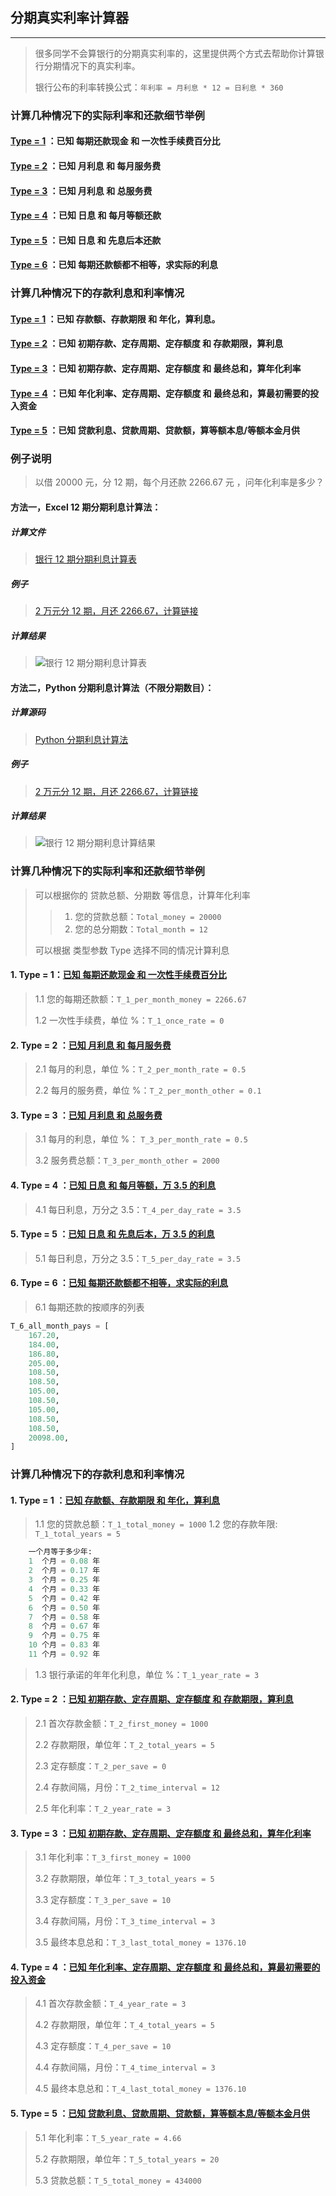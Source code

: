 ## 分期真实利率计算器
----

> 很多同学不会算银行的分期真实利率的，这里提供两个方式去帮助你计算银行分期情况下的真实利率。
>
> 银行公布的利率转换公式：`年利率 = 月利息 * 12 = 日利息 * 360`


### 计算几种情况下的实际利率和还款细节举例

#### [Type = 1](https://github.com/geekpanshi/rate_calc#1-type--1%E5%B7%B2%E7%9F%A5-%E6%AF%8F%E6%9C%9F%E8%BF%98%E6%AC%BE%E7%8E%B0%E9%87%91-%E5%92%8C-%E4%B8%80%E6%AC%A1%E6%80%A7%E6%89%8B%E7%BB%AD%E8%B4%B9%E7%99%BE%E5%88%86%E6%AF%94) ：已知 每期还款现金 和 一次性手续费百分比
#### [Type = 2](https://github.com/geekpanshi/rate_calc#2-type--2-%E5%B7%B2%E7%9F%A5-%E6%9C%88%E5%88%A9%E6%81%AF-%E5%92%8C-%E6%AF%8F%E6%9C%88%E6%9C%8D%E5%8A%A1%E8%B4%B9) ：已知 月利息       和 每月服务费
#### [Type = 3](https://github.com/geekpanshi/rate_calc#3-type--3-%E5%B7%B2%E7%9F%A5-%E6%9C%88%E5%88%A9%E6%81%AF-%E5%92%8C-%E6%80%BB%E6%9C%8D%E5%8A%A1%E8%B4%B9) ：已知 月利息       和 总服务费
#### [Type = 4](https://github.com/geekpanshi/rate_calc#4-type--4-%E5%B7%B2%E7%9F%A5-%E6%97%A5%E6%81%AF-%E5%92%8C-%E6%AF%8F%E6%9C%88%E7%AD%89%E9%A2%9D%E4%B8%87-35-%E7%9A%84%E5%88%A9%E6%81%AF) ：已知 日息         和 每月等额还款
#### [Type = 5](https://github.com/geekpanshi/rate_calc#5-type--5-%E5%B7%B2%E7%9F%A5-%E6%97%A5%E6%81%AF-%E5%92%8C-%E5%85%88%E6%81%AF%E5%90%8E%E6%9C%AC%E4%B8%87-35-%E7%9A%84%E5%88%A9%E6%81%AF) ：已知 日息         和 先息后本还款
#### [Type = 6](https://github.com/geekpanshi/rate_calc#6-type--6-%E5%B7%B2%E7%9F%A5-%E6%AF%8F%E6%9C%9F%E8%BF%98%E6%AC%BE%E9%A2%9D%E9%83%BD%E4%B8%8D%E7%9B%B8%E7%AD%89%E6%B1%82%E5%AE%9E%E9%99%85%E7%9A%84%E5%88%A9%E6%81%AF) ：已知 每期还款额都不相等，求实际的利息


### 计算几种情况下的存款利息和利率情况

#### [Type = 1](https://github.com/geekpanshi/rate_calc#1-type--1-%E5%B7%B2%E7%9F%A5-%E5%AD%98%E6%AC%BE%E9%A2%9D%E5%AD%98%E6%AC%BE%E6%9C%9F%E9%99%90-%E5%92%8C-%E5%B9%B4%E5%8C%96%E7%AE%97%E5%88%A9%E6%81%AF) ：已知 存款额、存款期限 和 年化，算利息。
#### [Type = 2](https://github.com/geekpanshi/rate_calc#2-type--2-%E5%B7%B2%E7%9F%A5-%E5%88%9D%E6%9C%9F%E5%AD%98%E6%AC%BE%E5%AE%9A%E5%AD%98%E5%91%A8%E6%9C%9F%E5%AE%9A%E5%AD%98%E9%A2%9D%E5%BA%A6-%E5%92%8C-%E5%AD%98%E6%AC%BE%E6%9C%9F%E9%99%90%E7%AE%97%E5%88%A9%E6%81%AF) ：已知 初期存款、定存周期、定存额度 和 存款期限，算利息
#### [Type = 3](https://github.com/geekpanshi/rate_calc#3-type--3-%E5%B7%B2%E7%9F%A5-%E5%88%9D%E6%9C%9F%E5%AD%98%E6%AC%BE%E5%AE%9A%E5%AD%98%E5%91%A8%E6%9C%9F%E5%AE%9A%E5%AD%98%E9%A2%9D%E5%BA%A6-%E5%92%8C-%E6%9C%80%E7%BB%88%E6%80%BB%E5%92%8C%E7%AE%97%E5%B9%B4%E5%8C%96%E5%88%A9%E7%8E%87) ：已知 初期存款、定存周期、定存额度 和 最终总和，算年化利率
#### [Type = 4](https://github.com/geekpanshi/rate_calc#4-type--4-%E5%B7%B2%E7%9F%A5-%E5%B9%B4%E5%8C%96%E5%88%A9%E7%8E%87%E5%AE%9A%E5%AD%98%E5%91%A8%E6%9C%9F%E5%AE%9A%E5%AD%98%E9%A2%9D%E5%BA%A6-%E5%92%8C-%E6%9C%80%E7%BB%88%E6%80%BB%E5%92%8C%E7%AE%97%E6%9C%80%E5%88%9D%E9%9C%80%E8%A6%81%E7%9A%84%E6%8A%95%E5%85%A5%E8%B5%84%E9%87%91) ：已知 年化利率、定存周期、定存额度 和 最终总和，算最初需要的投入资金
#### [Type = 5](https://github.com/geekpanshi/rate_calc#5-type--5-%E5%B7%B2%E7%9F%A5-%E8%B4%B7%E6%AC%BE%E5%88%A9%E6%81%AF%E8%B4%B7%E6%AC%BE%E5%91%A8%E6%9C%9F%E8%B4%B7%E6%AC%BE%E9%A2%9D%E7%AE%97%E7%AD%89%E9%A2%9D%E6%9C%AC%E6%81%AF%E7%AD%89%E9%A2%9D%E6%9C%AC%E9%87%91%E6%9C%88%E4%BE%9B) ：已知 贷款利息、贷款周期、贷款额，算等额本息/等额本金月供

### 例子说明
> 以借 20000 元，分 12 期，每个月还款 2266.67 元 ，问年化利率是多少？

#### 方法一，Excel 12 期分期利息计算法：

##### 计算文件
>
> [银行 12 期分期利息计算表](/银行-12-期分期利息计算表.xlsx)

##### 例子
>
> [2 万元分 12 期，月还 2266.67，计算链接](/银行-12-期分期利息计算表.xlsx)

##### 计算结果
>
> ![银行 12 期分期利息计算表](/pics/rate_calc_1.png)

#### 方法二，Python 分期利息计算法（不限分期数目）：

##### 计算源码
>
> [Python 分期利息计算法](/interst_rate_calc.py)

##### 例子
>
> [2 万元分 12 期，月还 2266.67，计算链接](https://onlinegdb.com/BkvybphrU)

##### 计算结果
>
> ![银行 12 期分期利息计算结果](/pics/rate_calc_2.png)

### 计算几种情况下的实际利率和还款细节举例
> 可以根据你的 贷款总额、分期数 等信息，计算年化利率
>
>> 1. 您的贷款总额：`Total_money = 20000`
>> 2. 您的总分期数：`Total_month = 12`
>
> 可以根据 类型参数 Type 选择不同的情况计算利息

#### 1. Type = 1：[已知 每期还款现金 和 一次性手续费百分比](https://onlinegdb.com/S1m6AZAr8)
> 1.1 您的每期还款额：`T_1_per_month_money = 2266.67`
>
> 1.2 一次性手续费，单位 %：`T_1_once_rate = 0`

#### 2. Type = 2 ：[已知 月利息 和 每月服务费](https://onlinegdb.com/Bk5C0ZRrI)
> 2.1 每月的利息，单位 %：`T_2_per_month_rate = 0.5`
>
> 2.2 每月的服务费，单位 %：`T_2_per_month_other = 0.1`

#### 3. Type = 3 ：[已知 月利息 和 总服务费](https://onlinegdb.com/HJBV1MRHI)
> 3.1 每月的利息，单位 %： `T_3_per_month_rate = 0.5`
>
> 3.2 服务费总额：`T_3_per_month_other = 2000`

#### 4. Type = 4 ：[已知 日息 和 每月等额，万 3.5 的利息](https://onlinegdb.com/rJg8U1MArU)
> 4.1 每日利息，万分之 3.5：`T_4_per_day_rate = 3.5`

#### 5. Type = 5 ：[已知 日息 和 先息后本，万 3.5 的利息](https://onlinegdb.com/H1pw1GAB8)
> 5.1 每日利息，万分之 3.5：`T_5_per_day_rate = 3.5`


#### 6. Type = 6 ：[已知 每期还款额都不相等，求实际的利息](https://onlinegdb.com/rkzp1MRrU)
> 6.1 每期还款的按顺序的列表
```python
T_6_all_month_pays = [
    167.20,
    184.00,
    186.80,
    205.00,
    108.50,
    108.50,
    105.00,
    108.50,
    105.00,
    108.50,
    108.50,
    20098.00,
]
```


### 计算几种情况下的存款利息和利率情况

#### 1. Type = 1 ：[已知 存款额、存款期限 和 年化，算利息](https://onlinegdb.com/B1fHQMRrU)
> 1.1 您的贷款总额：`T_1_total_money = 1000`
> 1.2 您的存款年限: `T_1_total_years = 5`
```python
    一个月等于多少年:
    1  个月 = 0.08 年
    2  个月 = 0.17 年
    3  个月 = 0.25 年
    4  个月 = 0.33 年
    5  个月 = 0.42 年
    6  个月 = 0.50 年
    7  个月 = 0.58 年
    8  个月 = 0.67 年
    9  个月 = 0.75 年
    10 个月 = 0.83 年
    11 个月 = 0.92 年
```
> 1.3 银行承诺的年年化利息，单位 %：`T_1_year_rate = 3`

#### 2. Type = 2 ：[已知 初期存款、定存周期、定存额度 和 存款期限，算利息](https://onlinegdb.com/SyWImMASU)
> 2.1 首次存款金额：`T_2_first_money = 1000`
>
> 2.2 存款期限，单位年：`T_2_total_years = 5`
>
> 2.3 定存额度：`T_2_per_save = 0`
>
> 2.4 存款间隔，月份：`T_2_time_interval = 12`
>
> 2.5 年化利率：`T_2_year_rate = 3`

#### 3. Type = 3 ：[已知 初期存款、定存周期、定存额度 和 最终总和，算年化利率](https://onlinegdb.com/HyGvmG0SU)
> 3.1 年化利率：`T_3_first_money = 1000`
>
> 3.2 存款期限，单位年：`T_3_total_years = 5`
>
> 3.3 定存额度：`T_3_per_save = 10`
>
> 3.4 存款间隔，月份：`T_3_time_interval = 3`
>
> 3.5 最终本息总和：`T_3_last_total_money = 1376.10`


#### 4. Type = 4 ：[已知 年化利率、定存周期、定存额度 和 最终总和，算最初需要的投入资金](https://onlinegdb.com/BkRD7zRrU)
> 4.1 首次存款金额：`T_4_year_rate = 3`
>
> 4.2 存款期限，单位年：`T_4_total_years = 5`
>
> 4.3 定存额度：`T_4_per_save = 10`
>
> 4.4 存款间隔，月份：`T_4_time_interval = 3`
>
> 4.5 最终本息总和：`T_4_last_total_money = 1376.10`


#### 5. Type = 5 ：[已知 贷款利息、贷款周期、贷款额，算等额本息/等额本金月供](https://onlinegdb.com/Hk9rQMXU8)
> 5.1 年化利率：`T_5_year_rate = 4.66`
>
> 5.2 存款期限，单位年：`T_5_total_years = 20`
>
> 5.3 贷款总额：`T_5_total_money = 434000`
